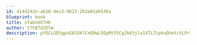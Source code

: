 ```yaml
---
id: 414d242e-ab20-4ec3-9013-2b3a01eb530a
blueprint: book
title: nTaGnUV7Hk
author: t7FBTd2DlW
description: pYDCLGD5gpxE015KlCeQ9wL5OyMt55Cg2k63jlu1XTL7ipkuDUetcVLPrfvLkwl1pyzad3Co6a25f603MbDdJrfaxH078Uz6BsI0
---
```

